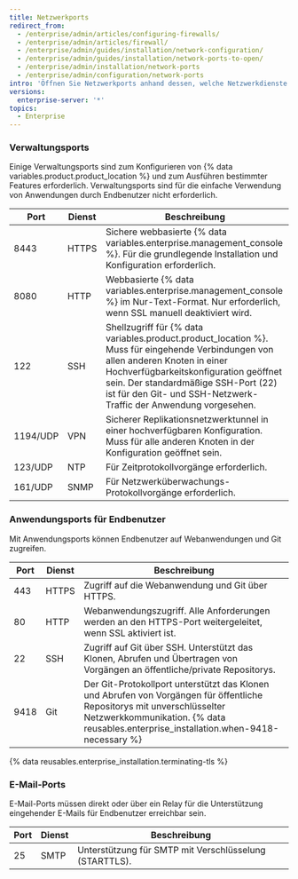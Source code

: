 ```yaml
---
title: Netzwerkports
redirect_from:
  - /enterprise/admin/articles/configuring-firewalls/
  - /enterprise/admin/articles/firewall/
  - /enterprise/admin/guides/installation/network-configuration/
  - /enterprise/admin/guides/installation/network-ports-to-open/
  - /enterprise/admin/installation/network-ports
  - /enterprise/admin/configuration/network-ports
intro: 'Öffnen Sie Netzwerkports anhand dessen, welche Netzwerkdienste Sie für Administratoren, Endbenutzer und für die E-Mail-Unterstützung bereitstellen müssen.'
versions:
  enterprise-server: '*'
topics:
  - Enterprise
---
```


### Verwaltungsports

Einige Verwaltungsports sind zum Konfigurieren von {% data variables.product.product_location %} und zum Ausführen bestimmter Features erforderlich. Verwaltungsports sind für die einfache Verwendung von Anwendungen durch Endbenutzer nicht erforderlich.

| Port     | Dienst | Beschreibung                                                                                                                                                                                                                                                                           |
| -------- | ------ | -------------------------------------------------------------------------------------------------------------------------------------------------------------------------------------------------------------------------------------------------------------------------------------- |
| 8443     | HTTPS  | Sichere webbasierte {% data variables.enterprise.management_console %}. Für die grundlegende Installation und Konfiguration erforderlich.                                                                                                                                              |
| 8080     | HTTP   | Webbasierte {% data variables.enterprise.management_console %} im Nur-Text-Format. Nur erforderlich, wenn SSL manuell deaktiviert wird.                                                                                                                                                |
| 122      | SSH    | Shellzugriff für {% data variables.product.product_location %}. Muss für eingehende Verbindungen von allen anderen Knoten in einer Hochverfügbarkeitskonfiguration geöffnet sein. Der standardmäßige SSH-Port (22) ist für den Git- und SSH-Netzwerk-Traffic der Anwendung vorgesehen. |
| 1194/UDP | VPN    | Sicherer Replikationsnetzwerktunnel in einer hochverfügbaren Konfiguration. Muss für alle anderen Knoten in der Konfiguration geöffnet sein.                                                                                                                                           |
| 123/UDP  | NTP    | Für Zeitprotokollvorgänge erforderlich.                                                                                                                                                                                                                                                |
| 161/UDP  | SNMP   | Für Netzwerküberwachungs-Protokollvorgänge erforderlich.                                                                                                                                                                                                                               |

### Anwendungsports für Endbenutzer

Mit Anwendungsports können Endbenutzer auf Webanwendungen und Git zugreifen.

| Port | Dienst | Beschreibung                                                                                                                                                                                                     |
| ---- | ------ | ---------------------------------------------------------------------------------------------------------------------------------------------------------------------------------------------------------------- |
| 443  | HTTPS  | Zugriff auf die Webanwendung und Git über HTTPS.                                                                                                                                                                 |
| 80   | HTTP   | Webanwendungszugriff. Alle Anforderungen werden an den HTTPS-Port weitergeleitet, wenn SSL aktiviert ist.                                                                                                        |
| 22   | SSH    | Zugriff auf Git über SSH. Unterstützt das Klonen, Abrufen und Übertragen von Vorgängen an öffentliche/private Repositorys.                                                                                       |
| 9418 | Git    | Der Git-Protokollport unterstützt das Klonen und Abrufen von Vorgängen für öffentliche Repositorys mit unverschlüsselter Netzwerkkommunikation. {% data reusables.enterprise_installation.when-9418-necessary %}

{% data reusables.enterprise_installation.terminating-tls %}

### E-Mail-Ports

E-Mail-Ports müssen direkt oder über ein Relay für die Unterstützung eingehender E-Mails für Endbenutzer erreichbar sein.

| Port | Dienst | Beschreibung                                           |
| ---- | ------ | ------------------------------------------------------ |
| 25   | SMTP   | Unterstützung für SMTP mit Verschlüsselung (STARTTLS). |
